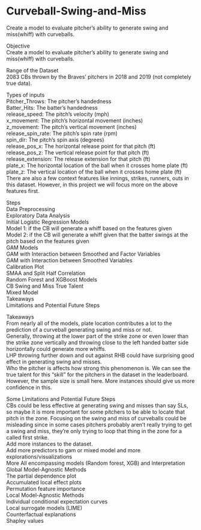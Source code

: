 # Curveball-Swing-and-Miss  
Create a model to evaluate pitcher’s ability to generate swing and miss(whiff) with curveballs.  

Objective  
Create a model to evaluate pitcher’s ability to generate swing and miss(whiff) with curveballs.  

Range of the Dataset  
2083 CBs thrown by the Braves’ pitchers in 2018 and 2019 (not completely true data).  

Types of inputs  
Pitcher_Throws: The pitcher’s handedness  
Batter_Hits: The batter’s handedness  
release_speed: The pitch’s velocity (mph)  
x_movement: The pitch’s horizontal movement (inches)  
z_movement: The pitch’s vertical movement (inches)  
release_spin_rate: The pitch’s spin rate (rpm)  
spin_dir: The pitch’s spin axis (degrees)  
release_pos_x: The horizontal release point for that pitch (ft)  
release_pos_z: The vertical release point for that pitch (ft)  
release_extension: The release extension for that pitch (ft)  
plate_x: The horizontal location of the ball when it crosses home plate (ft)  
plate_z: The vertical location of the ball when it crosses home plate (ft)  
There are also a few context features like innings, strikes, runners, outs in this dataset. However, in this project we will focus more on the above features first.  

Steps  
Data Preprocessing  
Exploratory Data Analysis  
Initial Logistic Regression Models  
Model 1: if the CB will generate a whiff based on the features given  
Model 2: if the CB will generate a whiff given that the batter swings at the pitch based on the features given  
GAM Models  
GAM with Interaction between Smoothed and Factor Variables  
GAM with Interaction between Smoothed Variables  
Calibration Plot  
SMAA and Split Half Correlation  
Random Forest and XGBoost Models  
CB Swing and Miss True Talent  
Mixed Model  
Takeaways  
Limitations and Potential Future Steps  

Takeaways  
From nearly all of the models, plate location contributes a lot to the prediction of a curveball generating swing and miss or not.  
Generally, throwing at the lower part of the strike zone or even lower than the strike zone vertically and throwing close to the left handed batter side horizontally could generate more whiffs.  
LHP throwing further down and out against RHB could have surprising good effect in generating swing and misses.  
Who the pitcher is affects how strong this phenomenon is. We can see the true talent for this “skill” for the pitchers in the dataset in the leaderboard. However, the sample size is small here. More instances should give us more confidence in this.  

Some Limitations and Potential Future Steps  
CBs could be less effective at generating swing and misses than say SLs, so maybe it is more important for some pitchers to be able to locate that pitch in the zone. Focusing on the swing and miss of curveballs could be misleading since in some cases pitchers probably aren’t really trying to get a swing and miss, they’re only trying to loop that thing in the zone for a called first strike.  
Add more instances to the dataset.  
Add more predictors to gam or mixed model and more explorations/visualizations  
More All encompassing models (Random forest, XGB) and Interpretation  
Global Model-Agnostic Methods  
The partial dependence plot  
Accumulated local effect plots  
Permutation feature importance  
Local Model-Agnostic Methods  
Individual conditional expectation curves  
Local surrogate models (LIME)  
Counterfactual explanations  
Shapley values  
